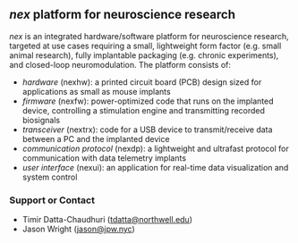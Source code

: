 ## *nex* platform for neuroscience research

*nex* is an integrated hardware/software platform for neuroscience research, targeted at use cases requiring a small, lightweight form factor (e.g. small animal research), fully implantable packaging (e.g. chronic experiments), and closed-loop neuromodulation. The platform consists of:

* _hardware_ (nexhw): a printed circuit board (PCB) design sized for applications as small as mouse implants
* _firmware_ (nexfw): power-optimized code that runs on the implanted device, controlling a stimulation engine and transmitting recorded biosignals
* _transceiver_ (nextrx): code for a USB device to transmit/receive data between a PC and the implanted device
* _communication protocol_ (nexdp): a lightweight and ultrafast protocol for communication with data telemetry implants
* _user interface_ (nexui): an application for real-time data visualization and system control

### Support or Contact

* Timir Datta-Chaudhuri (tdatta@northwell.edu)
* Jason Wright (jason@jpw.nyc)

